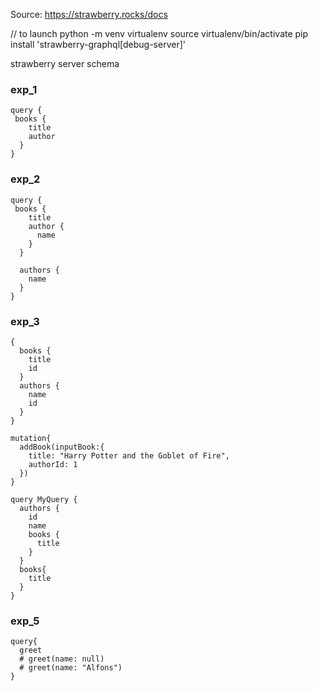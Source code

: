 Source: https://strawberry.rocks/docs

// to launch
python -m venv virtualenv
source virtualenv/bin/activate
pip install 'strawberry-graphql[debug-server]'

strawberry server schema

### exp_1

```
query {
 books {
    title
    author
  }
}
```

### exp_2

```
query {
 books {
    title
    author {
      name
    }
  }

  authors {
    name
  }
}
```

### exp_3

```
{
  books {
    title
    id
  }
  authors {
    name
    id
  }
}

mutation{
  addBook(inputBook:{
    title: "Harry Potter and the Goblet of Fire",
    authorId: 1
  })
}

query MyQuery {
  authors {
    id
    name
    books {
      title
    }
  }
  books{
    title
  }
}
```

### exp_5

```
query{
  greet
  # greet(name: null)
  # greet(name: "Alfons")
}
```
